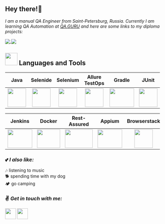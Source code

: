 ## Hey there!:candy:

*I am a manual QA Engineer from Saint-Petersburg, Russia. Currently I am learning QA Automation at [QA.GURU](https://qa.guru/) and here are some links to my diploma projects:* 

<a href="https://github.com/aafanasyevaa/UI_API_Diploma">
  <img align="center" src="https://github-readme-stats.vercel.app/api/pin/?username=aafanasyevaa&repo=UI_API_Diploma&theme=tokyonight" />
</a>
<a href="https://github.com/aafanasyevaa/Mobile_Tests_Diploma">
  <img align="center" src="https://github-readme-stats.vercel.app/api/pin/?username=aafanasyevaa&repo=Mobile_Tests_Diploma&theme=tokyonight" />
</a>


## <img src="https://media.giphy.com/media/VTtANKl0beDFQRLDTh/giphy.gif" width="40" height="40" /> Languages and Tools

| Java | Selenide  | Selenium  | Allure TestOps| Gradle |  JUnit | 
| :---:| :------:  | :-------: | :----------:   | :----: |:---: |
|<img src="https://github.com/aafanasyevaa/aafanasyevaa/blob/main/media/Java.png" width="60" height="60" />| <img src="https://github.com/aafanasyevaa/aafanasyevaa/blob/main/media/Selenide.jpg" width="60" height="60" /> | <img src="https://github.com/aafanasyevaa/aafanasyevaa/blob/main/media/Selenium.png" width="60" height="60" /> | <img src="https://github.com/aafanasyevaa/aafanasyevaa/blob/main/media/Allure.jpg" width="60" height="60" /> | <img src="https://github.com/aafanasyevaa/aafanasyevaa/blob/main/media/Gradle.png" width="80" height="60" /> | <img src="https://github.com/aafanasyevaa/aafanasyevaa/blob/main/media/Junit.png" width="60" height="60" /> |

| Jenkins | Docker | Rest-Assured  | Appium  | Browserstack | 
| :------:|:------:| :-----------: | :-----: | :----------: | 
| <img src="https://github.com/aafanasyevaa/aafanasyevaa/blob/main/media/Jenkins.jpg" width="80" height="60" /> | <img src="https://github.com/aafanasyevaa/aafanasyevaa/blob/main/media/Docker.png" width="75" height="60" />| <img src="https://github.com/aafanasyevaa/aafanasyevaa/blob/main/media/Rest-Assured.png" width="90" height="60" /> |<img src="https://github.com/aafanasyevaa/aafanasyevaa/blob/main/media/Appium.png" width="80" height="60" /> |<img src="https://github.com/aafanasyevaa/aafanasyevaa/blob/main/media/Browserstack.jpg" width="60" height="60" /> |  

### 	:two_hearts: *I also like:*  
:notes: listening to music  
:dog2: spending time with my dog  
:camping: go camping  


### :v: *Get in touch with me:* 
<p align="left">
<a href="https://twitter.com/nnaaaastya?t=rDl2UHN76MY634Lzh5vUuA&s=09" target="blank"><img align="center" src="https://cdn-icons-png.flaticon.com/512/124/124021.png" alt="" height="35" width="35" /></a>
<!-- <a href="your link" target="blank"><img align="center" src="https://cdn.jsdelivr.net/npm/simple-icons@3.0.1/icons/linkedin.svg" alt="" height="30" width="40" /></a> -->
<a href="https://instagram.com/_.miss.fortune_?utm_medium=copy_link" target="blank"><img align="center" src="https://i.pinimg.com/564x/f6/c1/b5/f6c1b519fccff73506fae09c11b1e6b7.jpg" alt="" height="35" width="35" /></a>
</p>


